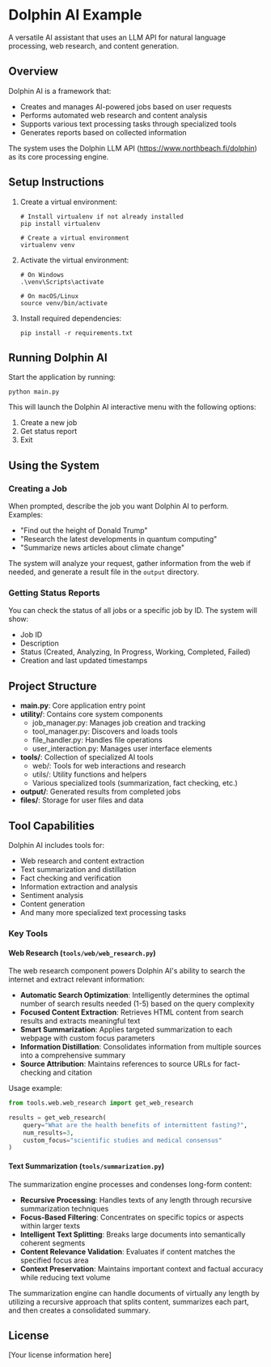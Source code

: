 # Dolphin AI Example

A versatile AI assistant that uses an LLM API for natural language processing, web research, and content generation.

## Overview

Dolphin AI is a framework that:
- Creates and manages AI-powered jobs based on user requests
- Performs automated web research and content analysis
- Supports various text processing tasks through specialized tools
- Generates reports based on collected information

The system uses the Dolphin LLM API (https://www.northbeach.fi/dolphin) as its core processing engine.

## Setup Instructions

1. Create a virtual environment:
   ```
   # Install virtualenv if not already installed
   pip install virtualenv
   
   # Create a virtual environment
   virtualenv venv
   ```

2. Activate the virtual environment:
   ```
   # On Windows
   .\venv\Scripts\activate
   
   # On macOS/Linux
   source venv/bin/activate
   ```

3. Install required dependencies:
   ```
   pip install -r requirements.txt
   ```

## Running Dolphin AI

Start the application by running:

```
python main.py
```

This will launch the Dolphin AI interactive menu with the following options:
1. Create a new job
2. Get status report
3. Exit

## Using the System

### Creating a Job
When prompted, describe the job you want Dolphin AI to perform. Examples:
- "Find out the height of Donald Trump"
- "Research the latest developments in quantum computing"
- "Summarize news articles about climate change"

The system will analyze your request, gather information from the web if needed, and generate a result file in the `output` directory.

### Getting Status Reports
You can check the status of all jobs or a specific job by ID. The system will show:
- Job ID
- Description
- Status (Created, Analyzing, In Progress, Working, Completed, Failed)
- Creation and last updated timestamps

## Project Structure

- **main.py**: Core application entry point
- **utility/**: Contains core system components
  - job_manager.py: Manages job creation and tracking
  - tool_manager.py: Discovers and loads tools
  - file_handler.py: Handles file operations
  - user_interaction.py: Manages user interface elements
- **tools/**: Collection of specialized AI tools
  - web/: Tools for web interactions and research
  - utils/: Utility functions and helpers
  - Various specialized tools (summarization, fact checking, etc.)
- **output/**: Generated results from completed jobs
- **files/**: Storage for user files and data

## Tool Capabilities

Dolphin AI includes tools for:
- Web research and content extraction
- Text summarization and distillation
- Fact checking and verification
- Information extraction and analysis
- Sentiment analysis
- Content generation
- And many more specialized text processing tasks

### Key Tools

#### Web Research (`tools/web/web_research.py`)
The web research component powers Dolphin AI's ability to search the internet and extract relevant information:

- **Automatic Search Optimization**: Intelligently determines the optimal number of search results needed (1-5) based on the query complexity
- **Focused Content Extraction**: Retrieves HTML content from search results and extracts meaningful text
- **Smart Summarization**: Applies targeted summarization to each webpage with custom focus parameters
- **Information Distillation**: Consolidates information from multiple sources into a comprehensive summary
- **Source Attribution**: Maintains references to source URLs for fact-checking and citation

Usage example:
```python
from tools.web.web_research import get_web_research

results = get_web_research(
    query="What are the health benefits of intermittent fasting?",
    num_results=3,
    custom_focus="scientific studies and medical consensus"
)
```

#### Text Summarization (`tools/summarization.py`)
The summarization engine processes and condenses long-form content:

- **Recursive Processing**: Handles texts of any length through recursive summarization techniques
- **Focus-Based Filtering**: Concentrates on specific topics or aspects within larger texts
- **Intelligent Text Splitting**: Breaks large documents into semantically coherent segments
- **Content Relevance Validation**: Evaluates if content matches the specified focus area
- **Context Preservation**: Maintains important context and factual accuracy while reducing text volume

The summarization engine can handle documents of virtually any length by utilizing a recursive approach that splits content, summarizes each part, and then creates a consolidated summary.

## License

[Your license information here]